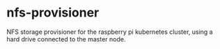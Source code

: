 # nfs-provisioner

NFS storage provisioner for the raspberry pi kubernetes cluster, using a hard drive connected to the master node.
